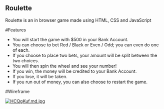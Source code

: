 ## Roulette

Roulette is an in browser game made using HTML, CSS and JavaScript

#Features
- You will start the game with $500 in your Bank Account.
- You can choose to bet Red / Black or Even / Odd; you can even do one of each.
- If you choose to place two bets, your amount will be split between the two choices.
- You will then spin the wheel and see your number!
- If you win, the money will be credited to your Bank Account.
- If you lose, it will be taken.
- If you run out of money, you can also choose to restart the game.

#Wireframe

[![HCQgKuf.md.jpg](https://iili.io/HCQgKuf.md.jpg)](https://freeimage.host/i/HCQgKuf)
